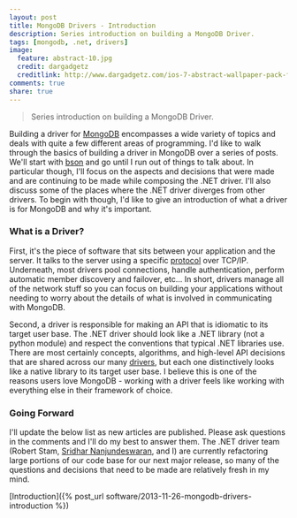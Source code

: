 ```yaml
---
layout: post
title: MongoDB Drivers - Introduction
description: Series introduction on building a MongoDB Driver.
tags: [mongodb, .net, drivers]
image:
  feature: abstract-10.jpg
  credit: dargadgetz
  creditlink: http://www.dargadgetz.com/ios-7-abstract-wallpaper-pack-for-iphone-5-and-ipod-touch-retina/
comments: true
share: true
---
```


> Series introduction on building a MongoDB Driver.

Building a driver for [MongoDB](http://mongodb.org) encompasses a wide variety of topics and deals with quite a few different areas of programming.  I'd like to walk through the basics of building a driver in MongoDB over a series of posts.  We'll start with [bson](http://bsonspec.org) and go until I run out of things to talk about.  In particular though, I'll focus on the aspects and decisions that were made and are continuing to be made while composing the .NET driver.  I'll also discuss some of the places where the .NET driver diverges from other drivers.  To begin with though, I'd like to give an introduction of what a driver is for MongoDB and why it's important.

### What is a Driver?

First, it's the piece of software that sits between your application and the server.  It talks to the server using a specific [protocol](http://docs.mongodb.org/meta-driver/latest/legacy/mongodb-wire-protocol/) over TCP/IP.  Underneath, most drivers pool connections, handle authentication, perform automatic member discovery and failover, etc... In short, drivers manage all of the network stuff so you can focus on building your applications without needing to worry about the details of what is involved in communicating with MongoDB.

Second, a driver is responsible for making an API that is idiomatic to its target user base.  The .NET driver should look like a .NET library (not a python module) and respect the conventions that typical .NET libraries use. There are most certainly concepts, algorithms, and high-level API decisions that are shared across our many [drivers](http://docs.mongodb.org/ecosystem/drivers/), but each one distinctively looks like a native library to its target user base.  I believe this is one of the reasons users love MongoDB - working with a driver feels like working with everything else in their framework of choice.

### Going Forward

I'll update the below list as new articles are published.  Please ask questions in the comments and I'll do my best to answer them.  The .NET driver team (Robert Stam, [Sridhar Nanjundeswaran](https://twitter.com/snanjund), and I) are currently refactoring large portions of our code base for our next major release, so many of the questions and decisions that need to be made are relatively fresh in my mind.

[Introduction]({% post_url software/2013-11-26-mongodb-drivers-introduction %})
